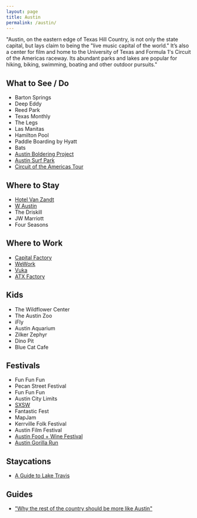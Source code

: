 ```yaml
---
layout: page
title: Austin
permalink: /austin/
---
```


"Austin, on the eastern edge of Texas Hill Country, is not only the state capital, but lays claim to being the "live music capital of the world." It’s also a center for film and home to the University of Texas and Formula 1's Circuit of the Americas raceway. Its abundant parks and lakes are popular for hiking, biking, swimming, boating and other outdoor pursuits."

## What to See / Do

- Barton Springs
- Deep Eddy
- Reed Park
- Texas Monthly
- The Legs
- Las Manitas
- Hamilton Pool
- Paddle Boarding by Hyatt
- Bats
- [Austin Boldering Project](http://austinboulderingproject.com/)
- [Austin Surf Park](http://www.surfermag.com/features/north-americas-first-surf-park-will-open-friday/#YPDB21tdfRvizYXG.97)
- [Circuit of the Americas Tour](http://circuitoftheamericas.com/tours)

## Where to Stay

- [Hotel Van Zandt](http://www.hotelvanzandt.com)
- [W Austin](http://www.whotelaustin.com)
- The Driskill
- JW Marriott
- Four Seasons

## Where to Work

- [Capital Factory](https://capitalfactory.com/)
- [WeWork](https://www.wework.com/locations/austin)
- [Vuka](http://www.vukaaustin.com/coworking)
- [ATX Factory](http://www.atxfactory.com)

## Kids

- The Wildflower Center
- The Austin Zoo
- iFly
- Austin Aquarium
- Zilker Zephyr
- Dino Pit
- Blue Cat Cafe

## Festivals

- Fun Fun Fun
- Pecan Street Festival
- Fun Fun Fun
- Austin City Limits
- [SXSW](https://www.sxsw.com)
- Fantastic Fest
- MapJam
- Kerrville Folk Festival
- Austin Film Festival
- [Austin Food + Wine Festival](http://www.austinfoodandwinefestival.com/)
- [Austin Gorilla Run](http://austingorillarun.com/)

## Staycations

- [A Guide to Lake Travis](http://austin.culturemap.com/news/entertainment/08-29-16-lake-travis-guide-vacation/#slide=0)

## Guides

- ["Why the rest of the country should be more like Austin"](https://www.thrillist.com/lifestyle/austin/why-the-rest-of-america-should-be-more-like-austin-texas)